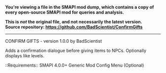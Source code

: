 **You're viewing a file in the SMAPI mod dump, which contains a copy of every open-source SMAPI mod
for queries and analysis.**

**This is _not_ the original file, and not necessarily the latest version.**  
**Source repository: https://github.com/BadScientist/ConfirmGifts**

----

CONFIRM GIFTS - version 1.0.0
by BadScientist

Adds a confirmation dialogue before giving items to NPCs. Optionally displays like levels.

::Requirements::
SMAPI 4.0.0+
Generic Mod Config Menu (Optional)

